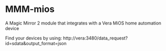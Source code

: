 # MMM-mios
A Magic Mirror 2 module that integrates with a Vera MiOS home automation device

Find your devices by using:
http://vera:3480/data_request?id=sdata&output_format=json
